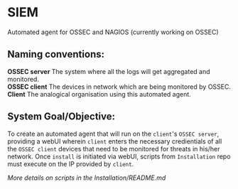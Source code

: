 # SIEM
Automated agent for OSSEC and NAGIOS (currently working on OSSEC)

## Naming conventions:
**OSSEC server** The system where all the logs will get aggregated and monitored.  
**OSSEC client** The devices in network which are being monitored by OSSEC.  
**Client** The analogical organisation using this automated agent.

## System Goal/Objective:
To create an automated agent that will run on the `client`'s `OSSEC server`, providing a webUI wherein `client` enters the necessary credientials of all the `OSSEC client` devices that need to be monitored for threats in his/her network.
Once `install` is initiated via webUI, scripts from `Installation` repo must execute on the IP provided by `client`.

*More details on scripts in the Installation/README.md*
